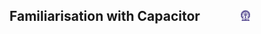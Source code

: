 ## Familiarisation with Capacitor  &nbsp; &nbsp; &nbsp; &nbsp; &nbsp; &nbsp; <img src="images/iitkgp.png" width="3%" />
